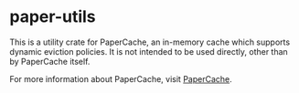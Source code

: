 # paper-utils

This is a utility crate for PaperCache, an in-memory cache which supports dynamic eviction policies. It is not intended to be used directly, other than by PaperCache itself.

For more information about PaperCache, visit [PaperCache](https://papercache.io).
